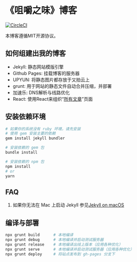 《咀嚼之味》博客
===========

[![CircleCI](https://circleci.com/gh/zry656565/heaven-blog.svg?style=svg)](https://circleci.com/gh/zry656565/heaven-blog)

本博客遵循MIT开源协议。

## 如何组建出我的博客
- Jekyll: 静态网站模版引擎
- Github Pages: 挂载博客的服务器
- UPYUN: 将静态图片都存放于又拍云上
- grunt: 用于网站的静态文件自动合并压缩，并部署
- 加速乐: DNS解析与线路优化
- React: 使用React来组织“[所有文章](https://jerryzou.com/all-articles/)”页面

## 安装依赖环境

```bash
# 如果你的系统没有 ruby 环境，请先安装
# 使用 gem 安装主要的依赖
gem install jekyll bundler

# 安装依赖的 gem 包
bundle install

# 安装依赖的 npm 包
npm install
# or
yarn
```

## FAQ

1. 如果你无法在 Mac 上启动 Jekyll 参见[Jekyll on macOS](https://jekyllrb.com/docs/installation/macos/)

## 编译与部署

```bash
npx grunt build      # 本地编译
npx grunt debug      # 本地编译并启动测试服务器
npx grunt release    # 本地编译出线上版本（应用各种优化）
npx grunt serve      # 本地编译并启动测试服务器（应用各种优化）
npx grunt deploy     # 将站点发布到 gh-pages 分支下
```
